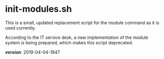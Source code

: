 # init-modules.sh

This is a small, updated replacement script for the module command as it is used currently.

According to the IT service desk, a new implementation of the module system is being prepared,
which makes this script deprecated.

___version___: 2019-04-04-1847
